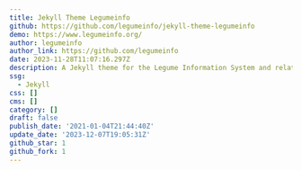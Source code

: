 ```yaml
---
title: Jekyll Theme Legumeinfo
github: https://github.com/legumeinfo/jekyll-theme-legumeinfo
demo: https://www.legumeinfo.org/
author: legumeinfo
author_link: https://github.com/legumeinfo
date: 2023-11-28T11:07:16.297Z
description: A Jekyll theme for the Legume Information System and related biodata websites
ssg:
  - Jekyll
css: []
cms: []
category: []
draft: false
publish_date: '2021-01-04T21:44:40Z'
update_date: '2023-12-07T19:05:31Z'
github_star: 1
github_fork: 1
---
```

